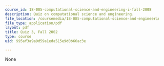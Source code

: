 ```yaml
---
course_id: 18-085-computational-science-and-engineering-i-fall-2008
description: Quiz on computational science and engineering.
file_location: /coursemedia/18-085-computational-science-and-engineering-i-fall-2008/995af3a9a9d59a1eda515e9d0b66ac3e_q318085f02.pdf
file_type: application/pdf
layout: pdf
title: Quiz 3, Fall 2002
type: course
uid: 995af3a9a9d59a1eda515e9d0b66ac3e

---
```

None